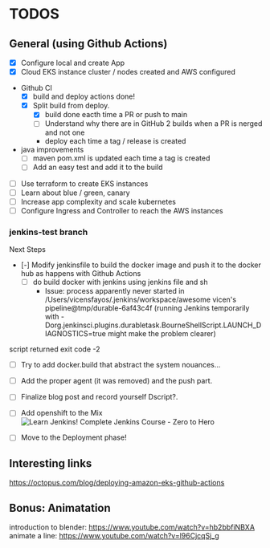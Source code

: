 # TODOS

## General (using Github Actions)

- [x] Configure local and create App
- [x] Cloud EKS instance cluster / nodes created and AWS configured
- Github CI
  - [x] build and deploy actions done!  
  - [x] Split build from deploy.
    - [x] build done eacth time a PR or push to main
    - [ ] Understand why there are in GitHub 2 builds when a PR is nerged and not one
    - deploy each time a tag / release is created
- java improvements
  - [ ] maven pom.xml is updated each time a tag is created
  - [ ] Add an easy test and add it to the build
- [ ] Use terraform to create EKS instances
- [ ] Learn about blue / green, canary
- [ ] Increase app complexity and scale kubernetes
- [ ] Configure Ingress and Controller to reach the AWS instances

### jenkins-test branch

Next Steps

- [-] Modify jenkinsfile to build the docker image and push it to the docker hub as happens with Github Actions
  -  [ ] do build docker with jenkins using jenkins file and sh
     - Issue: process apparently never started in /Users/vicensfayos/.jenkins/workspace/awesome vicen's pipeline@tmp/durable-6af43c4f
      (running Jenkins temporarily with -Dorg.jenkinsci.plugins.durabletask.BourneShellScript.LAUNCH_DIAGNOSTICS=true might make the problem clearer)

script returned exit code -2
  -  [ ] Try to add docker.build that abstract the system nouances...
  -  [ ] Add the proper agent (it was removed) and the push part.
  -  [ ] Finalize blog post and record yourself Dscript?.
- [ ] Add openshift to the Mix ![Learn Jenkins! Complete Jenkins Course - Zero to Hero](https://www.youtube.com/watch?v=UeABGTh4UjU)
- [ ] Move to the Deployment phase!


## Interesting links

https://octopus.com/blog/deploying-amazon-eks-github-actions

## Bonus: Animatation

introduction to blender: https://www.youtube.com/watch?v=hb2bbfiNBXA
animate a line: https://www.youtube.com/watch?v=l96CjcqSj_g